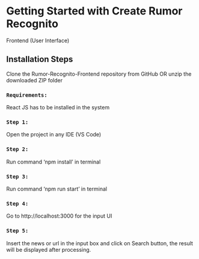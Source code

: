 # Getting Started with Create Rumor Recognito

Frontend (User Interface)

## Installation Steps

Clone the Rumor-Recognito-Frontend repository from GitHub OR unzip the downloaded ZIP folder 

### `Requirements:`

React JS has to be installed in the system

### `Step 1: `
Open the project in any IDE (VS Code)

### `Step 2: `
Run command ‘npm install’ in terminal

### `Step 3: `
Run command ‘npm run start’ in terminal

### `Step 4: `
Go to http://localhost:3000 for the input UI

### `Step 5: `
Insert the news or url in the input box and click on Search button, the result will be displayed after processing.
